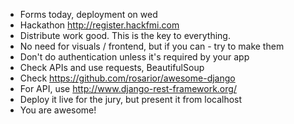 * Forms today, deployment on wed
* Hackathon <http://register.hackfmi.com>
* Distribute work good. This is the key to everything.
* No need for visuals / frontend, but if you can - try to make them
* Don't do authentication unless it's required by your app
* Check APIs and use requests, BeautifulSoup
* Check <https://github.com/rosarior/awesome-django>
* For API, use <http://www.django-rest-framework.org/>
* Deploy it live for the jury, but present it from localhost
* You are awesome!
